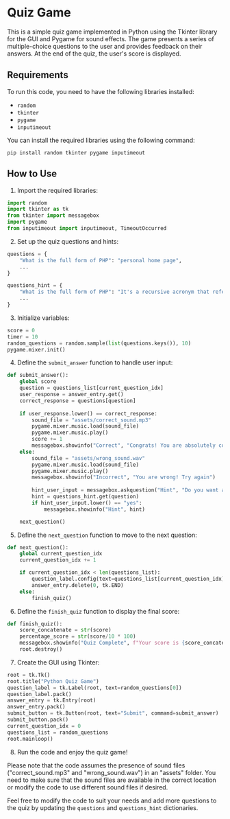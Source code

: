 # Quiz Game

This is a simple quiz game implemented in Python using the Tkinter library for the GUI and Pygame for sound effects. The game presents a series of multiple-choice questions to the user and provides feedback on their answers. At the end of the quiz, the user's score is displayed.

## Requirements

To run this code, you need to have the following libraries installed:

- `random`
- `tkinter`
- `pygame`
- `inputimeout`

You can install the required libraries using the following command:

```
pip install random tkinter pygame inputimeout
```

## How to Use

1. Import the required libraries:

```python
import random
import tkinter as tk
from tkinter import messagebox
import pygame
from inputimeout import inputimeout, TimeoutOccurred
```

2. Set up the quiz questions and hints:

```python
questions = {
    "What is the full form of PHP": "personal home page",
    ...
}

questions_hint = {
    "What is the full form of PHP": "It's a recursive acronym that refers to its primary purpose.",
    ...
}
```

3. Initialize variables:

```python
score = 0
timer = 10
random_questions = random.sample(list(questions.keys()), 10)
pygame.mixer.init()
```

4. Define the `submit_answer` function to handle user input:

```python
def submit_answer():
    global score
    question = questions_list[current_question_idx]
    user_response = answer_entry.get()
    correct_response = questions[question]
    
    if user_response.lower() == correct_response:
        sound_file = "assets/correct_sound.mp3"
        pygame.mixer.music.load(sound_file)
        pygame.mixer.music.play()
        score += 1
        messagebox.showinfo("Correct", "Congrats! You are absolutely correct")
    else:
        sound_file = "assets/wrong_sound.wav"
        pygame.mixer.music.load(sound_file)
        pygame.mixer.music.play()
        messagebox.showinfo("Incorrect", "You are wrong! Try again")
        
        hint_user_input = messagebox.askquestion("Hint", "Do you want a hint for this question?")
        hint = questions_hint.get(question)
        if hint_user_input.lower() == "yes":
            messagebox.showinfo("Hint", hint)

    next_question()
```

5. Define the `next_question` function to move to the next question:

```python
def next_question():
    global current_question_idx
    current_question_idx += 1

    if current_question_idx < len(questions_list):
        question_label.config(text=questions_list[current_question_idx])
        answer_entry.delete(0, tk.END)
    else:
        finish_quiz()
```

6. Define the `finish_quiz` function to display the final score:

```python
def finish_quiz():
    score_concatenate = str(score)
    percentage_score = str(score/10 * 100)
    messagebox.showinfo("Quiz Complete", f"Your score is {score_concatenate}\nYour score in the form of percentage is {percentage_score}%")
    root.destroy()
```

7. Create the GUI using Tkinter:

```python
root = tk.Tk()
root.title("Python Quiz Game")
question_label = tk.Label(root, text=random_questions[0])
question_label.pack()
answer_entry = tk.Entry(root)
answer_entry.pack()
submit_button = tk.Button(root, text="Submit", command=submit_answer)
submit_button.pack()
current_question_idx = 0
questions_list = random_questions
root.mainloop()
```

8. Run the code and enjoy the quiz game!

Please note that the code assumes the presence of sound files ("correct_sound.mp3" and "wrong_sound.wav") in an "assets" folder. You need to make sure that the sound files are available in the correct location or modify the code to use different sound files if desired.

Feel free to modify the code to suit your needs and add more questions to the quiz by updating the `questions` and `questions_hint` dictionaries.
